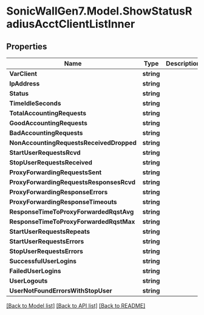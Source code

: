# SonicWallGen7.Model.ShowStatusRadiusAcctClientListInner

## Properties

Name | Type | Description | Notes
------------ | ------------- | ------------- | -------------
**VarClient** | **string** |  | [optional] 
**IpAddress** | **string** |  | [optional] 
**Status** | **string** |  | [optional] 
**TimeIdleSeconds** | **string** |  | [optional] 
**TotalAccountingRequests** | **string** |  | [optional] 
**GoodAccountingRequests** | **string** |  | [optional] 
**BadAccountingRequests** | **string** |  | [optional] 
**NonAccountingRequestsReceivedDropped** | **string** |  | [optional] 
**StartUserRequestsRcvd** | **string** |  | [optional] 
**StopUserRequestsReceived** | **string** |  | [optional] 
**ProxyForwardingRequestsSent** | **string** |  | [optional] 
**ProxyForwardingRequestsResponsesRcvd** | **string** |  | [optional] 
**ProxyForwardingResponseErrors** | **string** |  | [optional] 
**ProxyForwardingResponseTimeouts** | **string** |  | [optional] 
**ResponseTimeToProxyForwardedRqstAvg** | **string** |  | [optional] 
**ResponseTimeToProxyForwardedRqstMax** | **string** |  | [optional] 
**StartUserRequestsRepeats** | **string** |  | [optional] 
**StartUserRequestsErrors** | **string** |  | [optional] 
**StopUserRequestsErrors** | **string** |  | [optional] 
**SuccessfulUserLogins** | **string** |  | [optional] 
**FailedUserLogins** | **string** |  | [optional] 
**UserLogouts** | **string** |  | [optional] 
**UserNotFoundErrorsWithStopUser** | **string** |  | [optional] 

[[Back to Model list]](../README.md#documentation-for-models) [[Back to API list]](../README.md#documentation-for-api-endpoints) [[Back to README]](../README.md)

